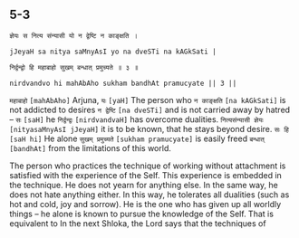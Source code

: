 ## 5-3


```shloka-sa
ज्ञेयः स नित्य संन्यासी यो न द्वेष्टि न काङ्क्षति ।
```
```shloka-sa-hk
jJeyaH sa nitya saMnyAsI yo na dveSTi na kAGkSati |
```
```shloka-sa
निर्द्वन्द्वो हि महाबाहो सुखम् बन्धात् प्रमुच्यते ॥ ३ ॥
```
```shloka-sa-hk
nirdvandvo hi mahAbAho sukham bandhAt pramucyate || 3 ||
```

`महाबाहो` `[mahAbAho]` Arjuna, `यः` `[yaH]` The person who `न काङ्क्षति` `[na kAGkSati]` is not addicted to desires `न द्वेष्टि` `[na dveSTi]` and is not carried away by hatred – `सः` `[saH]` he `निर्द्वन्द्वः` `[nirdvandvaH]` has overcome dualities. `नित्यसंन्यासी ज्ञेयः` `[nityasaMnyAsI jJeyaH]` it is to be known, that he stays beyond desire. `सः हि` `[saH hi]` He alone `सुखम् प्रमुच्यते` `[sukham pramucyate]` is easily freed `बन्धात्` `[bandhAt]` from the limitations of this world.



The person who practices the technique of working without attachment is satisfied with the experience of the Self. This experience is embedded in the technique. He does not yearn for anything else. In the same way, he does not hate anything either. In this way, he tolerates all dualities (such as hot and cold, joy and sorrow). He is the one who has given up all worldly things – he alone is known to pursue the knowledge of the Self. That is equivalent to 
In the next Shloka, the Lord says that the techniques of 

